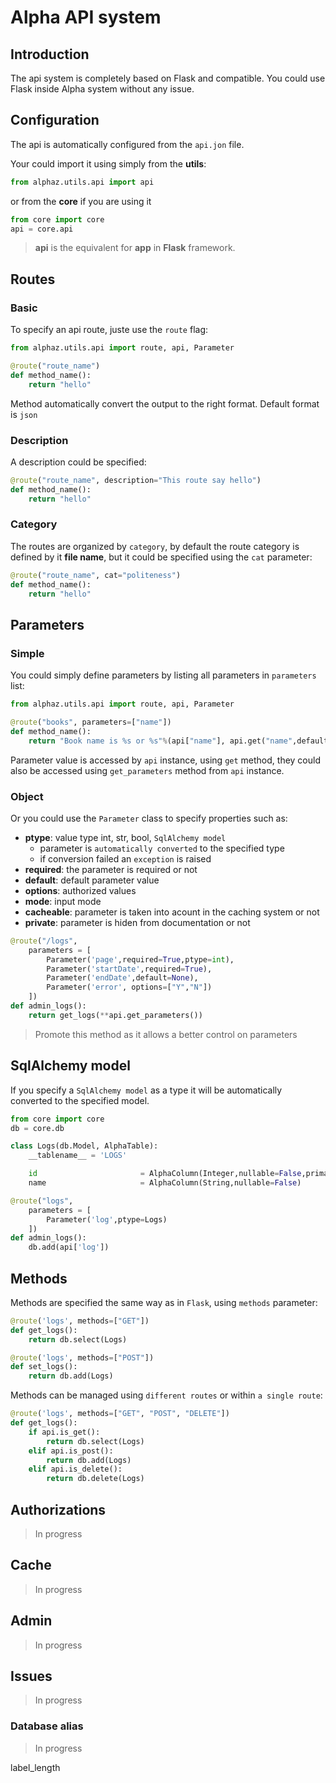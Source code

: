 # Alpha API system

## Introduction

The api system is completely based on Flask and compatible. You could use Flask inside Alpha system without any issue.

## Configuration

The api is automatically configured from the `api.jon` file.

Your could import it using simply from the **utils**:

```python
from alphaz.utils.api import api
```

or from the **core** if you are using it

```python
from core import core
api = core.api
```

> **api** is the equivalent for **app** in **Flask** framework.

## Routes

### Basic

To specify an api route, juste use the `route` flag:

```python
from alphaz.utils.api import route, api, Parameter

@route("route_name")
def method_name():
    return "hello"
```

Method automatically convert the output to the right format. Default format is `json`

### Description

A description could be specified:

```python
@route("route_name", description="This route say hello")
def method_name():
    return "hello"
```

### Category

The routes are organized by `category`, by default the route category is defined by it **file name**, but it could be specified using the `cat` parameter:

```python
@route("route_name", cat="politeness")
def method_name():
    return "hello"
```

## Parameters

### Simple

You could simply define parameters by listing all parameters in `parameters` list:

```python
from alphaz.utils.api import route, api, Parameter

@route("books", parameters=["name"])
def method_name():
    return "Book name is %s or %s"%(api["name"], api.get("name",default=""))
```

Parameter value is accessed by `api` instance, using `get` method, they could also be accessed using `get_parameters` method from `api` instance.

### Object

Or you could use the `Parameter` class to specify properties such as:

- **ptype**: value type int, str, bool, `SqlAlchemy model`
  - parameter is `automatically converted` to the specified type
  - if conversion failed an `exception` is raised
- **required**: the parameter is required or not
- **default**: default parameter value
- **options**: authorized values
- **mode**: input mode
- **cacheable**: parameter is taken into acount in the caching system or not
- **private**: parameter is hiden from documentation or not

```python
@route("/logs",
    parameters = [
        Parameter('page',required=True,ptype=int),
        Parameter('startDate',required=True),
        Parameter('endDate',default=None),
        Parameter('error', options=["Y","N"])
    ])
def admin_logs():
    return get_logs(**api.get_parameters())
```

> Promote this method as it allows a better control on parameters

## SqlAlchemy model

If you specify a `SqlAlchemy model` as a type it will be automatically converted to the specified model.

```python
from core import core
db = core.db

class Logs(db.Model, AlphaTable):
    __tablename__ = 'LOGS'

    id                       = AlphaColumn(Integer,nullable=False,primary_key=True)
    name                     = AlphaColumn(String,nullable=False)

@route("logs",
    parameters = [
        Parameter('log',ptype=Logs)
    ])
def admin_logs():
    db.add(api['log'])
```

## Methods

Methods are specified the same way as in `Flask`, using `methods` parameter:

```python
@route('logs', methods=["GET"])
def get_logs():
    return db.select(Logs)

@route('logs', methods=["POST"])
def set_logs():
    return db.add(Logs)
```

Methods can be managed using `different routes` or within `a single route`:

```python
@route('logs', methods=["GET", "POST", "DELETE"])
def get_logs():
    if api.is_get():
        return db.select(Logs)
    elif api.is_post():
        return db.add(Logs)
    elif api.is_delete():
        return db.delete(Logs)
```

## Authorizations

> In progress

## Cache

> In progress

## Admin

> In progress

## Issues

> In progress

### Database alias

> In progress

label_length
